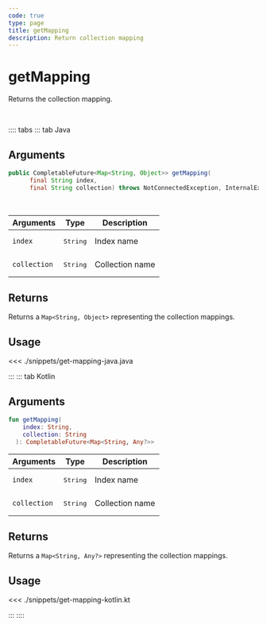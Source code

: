 ```yaml
---
code: true
type: page
title: getMapping
description: Return collection mapping
---
```


# getMapping

Returns the collection mapping.

<br/>

:::: tabs
::: tab Java

## Arguments

```java
public CompletableFuture<Map<String, Object>> getMapping(
      final String index,
      final String collection) throws NotConnectedException, InternalException
```

<br/>

| Arguments    | Type              | Description     |
| ------------ | ----------------- | --------------- |
| `index`      | <pre>String</pre> | Index name      |
| `collection` | <pre>String</pre> | Collection name |

## Returns

Returns a `Map<String, Object>` representing the collection mappings.

## Usage

<<< ./snippets/get-mapping-java.java

:::
::: tab Kotlin

## Arguments

```kotlin
fun getMapping(
    index: String,
    collection: String
  ): CompletableFuture<Map<String, Any?>>
```

| Arguments    | Type              | Description     |
| ------------ | ----------------- | --------------- |
| `index`      | <pre>String</pre> | Index name      |
| `collection` | <pre>String</pre> | Collection name |


## Returns

Returns a `Map<String, Any?>` representing the collection mappings.

## Usage

<<< ./snippets/get-mapping-kotlin.kt

:::
::::